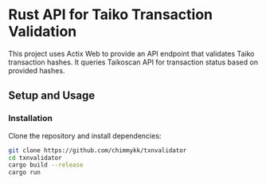 # Rust API for Taiko Transaction Validation

This project uses Actix Web to provide an API endpoint that validates Taiko transaction hashes. It queries Taikoscan API for transaction status based on provided hashes. 

## Setup and Usage

### Installation

Clone the repository and install dependencies:

```bash
git clone https://github.com/chimmykk/txnvalidator
cd txnvalidator
cargo build --release
cargo run
